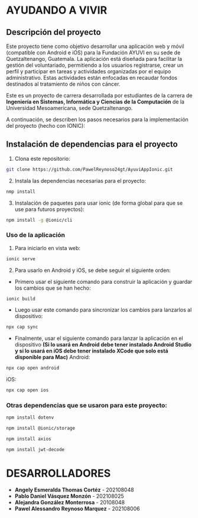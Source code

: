 # AYUDANDO A VIVIR

## Descripción del proyecto

Este proyecto tiene como objetivo desarrollar una aplicación web y móvil (compatible con Android e iOS) para la Fundación AYUVI en su sede de Quetzaltenango, Guatemala. La aplicación está diseñada para facilitar la gestión del voluntariado, permitiendo a los usuarios registrarse, crear un perfil y participar en tareas y actividades organizadas por el equipo administrativo. Estas actividades están enfocadas en recaudar fondos destinados al tratamiento de niños con cáncer.

Este es un proyecto de carrera desarrollada por estudiantes de la carrera de **Ingeniería en Sistemas, Informática y Ciencias de la Computación** de la Universidad Mesoamericana, sede Quetzaltenango.

A continuación, se describen los pasos necesarios para la implementación del proyecto (hecho con IONIC):

## Instalación de dependencias para el proyecto

1. Clona este repositorio:
```bash
git clone https://github.com/PawelReynoso24gt/AyuviAppIonic.git
```
2. Instala las dependencias necesarias para el proyecto:
```bash
nmp install
```
3. Instalación de paquetes para usar ionic (de forma global para que se use para futuros proyectos):
```bash
npm install -g @ionic/cli
```

### Uso de la aplicación

1. Para iniciarlo en vista web:
```bash
ionic serve
```

2. Para usarlo en Android y iOS, se debe seguir el siguiente orden:

- Primero usar el siguiente comando para construir la aplicación y guardar los cambios que se han hecho:
```bash
ionic build
```

- Luego usar este comando para sincronizar los cambios para lanzarlos al dispositivo:
```bash
npx cap sync
```

- Finalmente, usar el siguiente comando para lanzar la aplicación en el dispositivo **(Si lo usará en Android debe tener instalado Android Studio y si lo usará en iOS debe tener instalado XCode que solo está disponible para Mac)**
Android:
```bash
npx cap open android
```

iOS:
```bash
npx cap open ios
```

### Otras dependencias que se usaron para este proyecto:

```bash
npm install dotenv
```

```bash
npm install @ionic/storage
```

```bash
npm install axios
```

```bash
npm install jwt-decode
```

# DESARROLLADORES

- **Angely Esmeralda Thomas Cortéz** - 202108048
- **Pablo Daniel Vásquez Monzón** - 202108025
- **Alejandra González Monterrosa** - 20108048 
- **Pawel Alessandro Reynoso Marquez** - 202108006